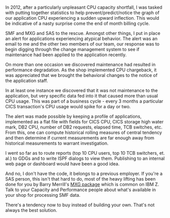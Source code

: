 In 2012, after a particularly unpleasant CPU capacity shortfall, I was tasked with putting together statistics to help prevent/predict/notice the graph of our application CPU experiencing a sudden upward inflection. This would be indicative of a nasty surprise come the end of month billing cycle.

SMF and MXG and SAS to the rescue. Amongst other things, I put in place an alert for applications experiencing atypical behavior. The alert was an email to me and the other two members of our team, our response was to begin digging through the change management system to see if maintenance had been applied to the application recently.

On more than one occasion we discovered maintenance had resulted in performance degradation. As the shop implemented CPU chargeback, it was appreciated that we brought the behavioral changes to the notice of the application staff.

In at least one instance we discovered that it was not maintenance to the application, but very specific data fed into it that caused more than usual CPU usage. This was part of a business cycle - every 3 months a particular CICS transaction's CPU usage would spike for a day or two.

The alert was made possible by keeping a profile of applications, implemented as a flat file with fields for CICS CPU, CICS storage high water mark, DB2 CPU, number of DB2 requests, elapsed time, TCB switches, etc. From this, one can compute historical rolling measures of central tendency and then determine if current measurements are far enough away from historical measurements to warrant investigation.

I went so far as to route reports (top 10 CPU users, top 10 TCB switchers, et. al.) to GDGs and to write ISPF dialogs to view them. Publishing to an internal web page or dashboard would have been a good idea.

And no, I don't have the code, it belongs to a previous employer. If you're a SAS person, this isn't that hard to do, most of the heavy lifting has been done for you by Barry Merrill's [MXG package](https://www.mxg.com/product_info/) which is common on IBM Z. Talk to your Capacity and Performance people about what's available in your shop for processing SMF data.

There's a tendency now to buy instead of building your own. That's not always the best solution.